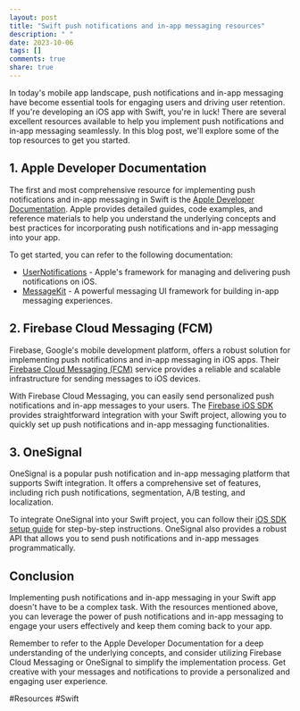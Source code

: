 ```yaml
---
layout: post
title: "Swift push notifications and in-app messaging resources"
description: " "
date: 2023-10-06
tags: []
comments: true
share: true
---
```


In today's mobile app landscape, push notifications and in-app messaging have become essential tools for engaging users and driving user retention. If you're developing an iOS app with Swift, you're in luck! There are several excellent resources available to help you implement push notifications and in-app messaging seamlessly. In this blog post, we'll explore some of the top resources to get you started.

## 1. Apple Developer Documentation

The first and most comprehensive resource for implementing push notifications and in-app messaging in Swift is the [Apple Developer Documentation](https://developer.apple.com/documentation/). Apple provides detailed guides, code examples, and reference materials to help you understand the underlying concepts and best practices for incorporating push notifications and in-app messaging into your app.

To get started, you can refer to the following documentation:

- [UserNotifications](https://developer.apple.com/documentation/usernotifications) - Apple's framework for managing and delivering push notifications on iOS.
- [MessageKit](https://developer.apple.com/documentation/messagekit) - A powerful messaging UI framework for building in-app messaging experiences.

## 2. Firebase Cloud Messaging (FCM)

Firebase, Google's mobile development platform, offers a robust solution for implementing push notifications and in-app messaging in iOS apps. Their [Firebase Cloud Messaging (FCM)](https://firebase.google.com/docs/cloud-messaging) service provides a reliable and scalable infrastructure for sending messages to iOS devices.

With Firebase Cloud Messaging, you can easily send personalized push notifications and in-app messages to your users. The [Firebase iOS SDK](https://firebase.google.com/docs/ios/setup) provides straightforward integration with your Swift project, allowing you to quickly set up push notifications and in-app messaging functionalities.

## 3. OneSignal

OneSignal is a popular push notification and in-app messaging platform that supports Swift integration. It offers a comprehensive set of features, including rich push notifications, segmentation, A/B testing, and localization.

To integrate OneSignal into your Swift project, you can follow their [iOS SDK setup guide](https://documentation.onesignal.com/docs/ios-sdk-setup) for step-by-step instructions. OneSignal also provides a robust API that allows you to send push notifications and in-app messages programmatically.

## Conclusion

Implementing push notifications and in-app messaging in your Swift app doesn't have to be a complex task. With the resources mentioned above, you can leverage the power of push notifications and in-app messaging to engage your users effectively and keep them coming back to your app.

Remember to refer to the Apple Developer Documentation for a deep understanding of the underlying concepts, and consider utilizing Firebase Cloud Messaging or OneSignal to simplify the implementation process. Get creative with your messages and notifications to provide a personalized and engaging user experience.

#Resources #Swift